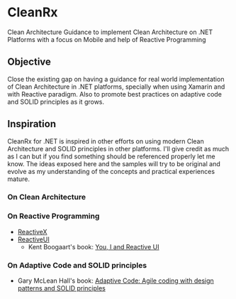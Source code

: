 # CleanRx
Clean Architecture Guidance to implement Clean Architecture on .NET Platforms with a focus on Mobile and help of Reactive Programming

## Objective

Close the existing gap on having a guidance for real world implementation of Clean Architecture in .NET platforms, specially when using Xamarin and with Reactive paradigm. Also to promote best practices on adaptive code and SOLID principles as it grows.

## Inspiration
CleanRx for .NET is inspired in other efforts on using modern Clean Architecture and SOLID principles in other platforms. I'll give credit as much as I can but if you find something should be referenced properly let me know. The ideas exposed here and the samples will try to be original and evolve as my understanding of the concepts and practical experiences mature.

### On Clean Architecture

### On Reactive Programming

- [ReactiveX](reactive.io)
- [ReactiveUI](reactiveui.net)
  - Kent Boogaart's book: [You, I and Reactive UI](https://www.blurb.com/b/8680442-you-i-and-reactiveui-color-hardcover)

### On Adaptive Code and SOLID principles

- Gary McLean Hall's book: [Adaptive Code: Agile coding with design patterns and SOLID principles](https://www.microsoftpressstore.com/store/adaptive-code-agile-coding-with-design-patterns-and-9781509302581)
